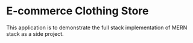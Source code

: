 # E-commerce Clothing Store

This application is to demonstrate the full stack implementation of MERN stack as a side project.